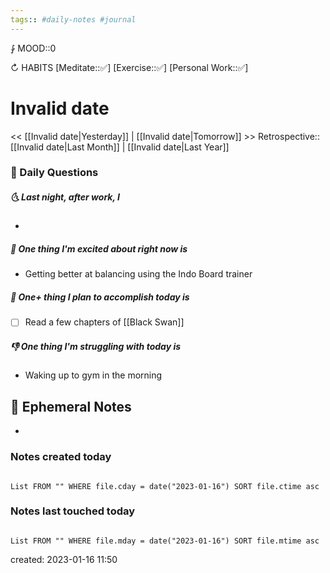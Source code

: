 ```yaml
---
tags:: #daily-notes #journal
---
```


⨑ MOOD::0

↻ HABITS
[Meditate::✅]
[Exercise::✅]
[Personal Work::✅]

# Invalid date

<< [[Invalid date|Yesterday]] | [[Invalid date|Tomorrow]] >>
Retrospective:: [[Invalid date|Last Month]] | [[Invalid date|Last Year]]

### 📅 Daily Questions

##### 🌜 Last night, after work, I

-

##### 🙌 One thing I'm excited about right now is

- Getting better at balancing using the Indo Board trainer

##### 🚀 One+ thing I plan to accomplish today is

- [ ] Read a few chapters of [[Black Swan]]

##### 👎 One thing I'm struggling with today is

- Waking up to gym in the morning

## 📝 Ephemeral Notes

- 

### Notes created today

```dataview

List FROM "" WHERE file.cday = date("2023-01-16") SORT file.ctime asc

```

### Notes last touched today

```dataview

List FROM "" WHERE file.mday = date("2023-01-16") SORT file.mtime asc

```

created: 2023-01-16 11:50
